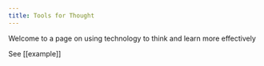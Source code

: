 ```yaml
---
title: Tools for Thought
---
```


Welcome to a page on using technology to think and learn more effectively

See [[example]]
